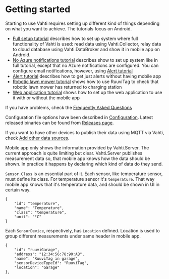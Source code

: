# Getting started
Starting to use Vahti requires setting up different kind of things depending on what you want to achieve. The tutorials focus on Android.

- [Full setup tutorial](FullTutorial.md) describes how to set up system where full functionality of Vahti is used: read data using Vahti.Collector, relay data to cloud database using Vahti.DataBroker and show it in mobile app on Android.
- [No Azure notifications tutorial](NoAzureNotificationsTutorial.md) describes show to set up system like in full tutorial, except that no Azure notifications are configured. You can configure email notifications, however, using [Alert tutorial](AlertTutorial.md)
- [Alert tutorial](AlertTutorial.md) describes how to get just alerts without having mobile app
- [Robotic lawn mower tutorial](RoboticLawnMowerTutorial.md) shows how to use RuuviTag to check that robotic lawn mower has returned to charging station
- [Web application tutorial](WebAppTutorial.md) shows how to set up the web application to use it with or without the mobile app

If you have problems, check the [Frequently Asked Questions](FAQ.md)

Configuration file options have been described in [Configuration](Configuration.md). Latest released binaries can be found from [Releases page](https://github.com/ilpork/vahti/releases/latest/).

If you want to have other devices to publish their data using MQTT via Vahti, check [Add other data sources](AddOtherDataSources.md).

Mobile app only shows the information provided by Vahti.Server. The current approach is quite limiting but clear. Vahti.Server publishes measurement data so, that mobile app knows how the data should be shown. In practice it happens by declaring which kind of data do they send.

`Sensor.Class` is an essential part of it. Each sensor, like temperature sensor, must define its class. For temperature sensor it's `temperature`. That way mobile app knows that it's temperature data, and should be shown in UI in certain way. 
```
{
    "id": "temperature",
    "name": "Temperature",
    "class": "temperature",
    "unit": "°C"
}
```

Each `SensorDevice`, respectively, has `Location` defined. Location is used to group different measurements under same header in mobile app.
```
{
    "id": "ruuviGarage",
    "address": "12:34:56:78:90:AB",
    "name": "RuuviTag in garage",
    "sensorDeviceTypeId": "RuuviTag",
    "location": "Garage"
},
```

